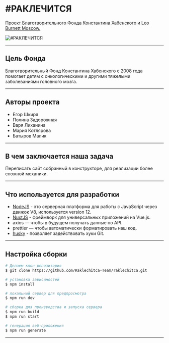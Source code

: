 # #РАКЛЕЧИТСЯ

[Проект Благотворительного Фонда Константина Хабенского и Leo Burnett Moscow.](https://raklechitsa.ru/)

![#РАКЛЕЧИТСЯ](https://sun9-58.userapi.com/c855232/v855232835/22a676/sYPS_oNEbhM.jpg)
____

## Цель Фонда

Благотворительный Фонд Константина Хабенского с 2008 года помогает детям с онкологическими и другими тяжелыми заболеваниями головного мозга.
____

## Авторы проекта

- Егор Шкиря
- Полина Задорожная
- Варя Лиханина
- Мария Котлярова
- Батыров Малик
____
## В чем заключается наша задача

Переписать сайт собранный в конструкторе, для реализации более сложной механики.
____
## Что используется для разработки

- [NodeJS](https://nodejs.org/en/download/) - это серверная платформа для работы с JavaScript через движок V8, используется version 12.
- [NuxtJS](https://nuxtjs.org/) - фреймворк для универсальных приложений на Vue.js.
- axios — чтобы в будущем получать данные по API.
- prettier  — чтобы автоматически форматировать наш код.
- [husky](https://www.npmjs.com/package/husky) - позволяет задействовать хуки Git.
____
## Настройка сборки

```bash
# Делаем клон репозитория
$ git clone https://github.com/Raklechitca-Team/raklechitca.git

# установка зависимостей
$ npm install

# локальный сервер для предпросмотра
$ npm run dev

# сборка для производства и запуска сервера
$ npm run build 
$ npm run start

# генерация веб-приложения
$ npm run generate
```
____
